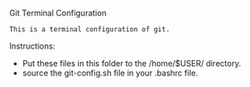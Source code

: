 Git Terminal Configuration

	This is a terminal configuration of git.

Instructions:

- Put these files in this folder to the /home/$USER/ directory. 
- source the git-config.sh file in your .bashrc file.
